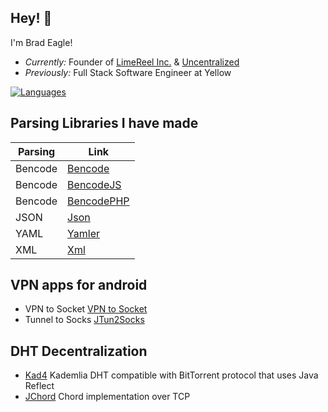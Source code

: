 <h2>Hey! 👋</h2>

I'm Brad Eagle! 
- <i>Currently:</i> Founder of [LimeReel Inc.](https://limereel.com) & [Uncentralized](https://uncentralized.com)
- <i>Previously:</i> Full Stack Software Engineer at Yellow

[![Languages](https://github-readme-stats.vercel.app/api/top-langs/?username=drbrad&layout=compact&langs_count=100&theme=dark)](https://github.com/DrBrad)

Parsing Libraries I have made
-----
| Parsing | Link                                               |
| ---     | ---                                                |
| Bencode | [Bencode](https://github.com/DrBrad/Bencode)       |
| Bencode | [BencodeJS](https://github.com/DrBrad/BencodeJS)   |
| Bencode | [BencodePHP](https://github.com/DrBrad/BencodePHP) |
| JSON    | [Json](https://github.com/DrBrad/Json)             |
| YAML    | [Yamler](https://github.com/DrBrad/Yamler)         |
| XML     | [Xml](https://github.com/DrBrad/Xml)               |

VPN apps for android
-----
- VPN to Socket [VPN to Socket](https://github.com/DrBrad/Android-VPN-to-Socket)
- Tunnel to Socks [JTun2Socks](https://github.com/DrBrad/JTun2Socks)

DHT Decentralization
-----
- [Kad4](https://github.com/DrBrad/Kad4) Kademlia DHT compatible with BitTorrent protocol that uses Java Reflect
- [JChord](https://github.com/DrBrad/JChord) Chord implementation over TCP
